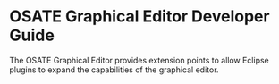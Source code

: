 # OSATE Graphical Editor Developer Guide
The OSATE Graphical Editor provides extension points to allow Eclipse plugins to expand the capabilities of the graphical editor.
